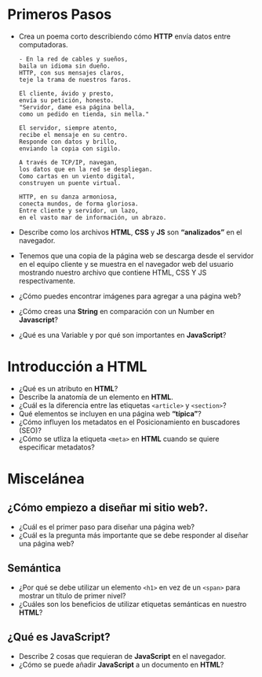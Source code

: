 # Primeros Pasos

- Crea un poema corto describiendo cómo **HTTP** envía datos entre computadoras.

      - En la red de cables y sueños,
      baila un idioma sin dueño.
      HTTP, con sus mensajes claros,
      teje la trama de nuestros faros.

      El cliente, ávido y presto,
      envía su petición, honesto.
      "Servidor, dame esa página bella,
      como un pedido en tienda, sin mella."

      El servidor, siempre atento,
      recibe el mensaje en su centro.
      Responde con datos y brillo,
      enviando la copia con sigilo.

      A través de TCP/IP, navegan,
      los datos que en la red se despliegan.
      Como cartas en un viento digital,
      construyen un puente virtual.

      HTTP, en su danza armoniosa,
      conecta mundos, de forma gloriosa.
      Entre cliente y servidor, un lazo,
      en el vasto mar de información, un abrazo.

- Describe como los archivos **HTML**, **CSS** y **JS** son **“analizados”** en el navegador.
-  Tenemos que una copia de la página web se descarga desde el servidor en el equipo cliente y se muestra en el navegador web del usuario mostrando nuestro archivo que contiene HTML, CSS Y JS respectivamente.
- ¿Cómo puedes encontrar imágenes para agregar a una página web?
- ¿Cómo creas una **String** en comparación con un Number en **Javascript**?
- ¿Qué es una Variable y por qué son importantes en **JavaScript**?

# Introducción a HTML

- ¿Qué es un atributo en **HTML**?
- Describe la anatomía de un elemento en **HTML**.
- ¿Cuál es la diferencia entre las etiquetas `<article>` y `<section>`?
- Qué elementos se incluyen en una página web **“típica”**?
- ¿Cómo influyen los metadatos en el Posicionamiento en buscadores (SEO)?
- ¿Cómo se utliza la etiqueta `<meta>` en **HTML** cuando se quiere especificar metadatos?

# Miscelánea

## ¿Cómo empiezo a diseñar mi sitio web?.

- ¿Cuál es el primer paso para diseñar una página web?
- ¿Cuál es la pregunta más importante que se debe responder al diseñar una página web?

## Semántica

- ¿Por qué se debe utilizar un elemento `<h1>` en vez de un `<span>` para mostrar un título de primer nivel?
- ¿Cuáles son los beneficios de utilizar etiquetas semánticas en nuestro **HTML**?

## ¿Qué es JavaScript?

- Describe 2 cosas que requieran de **JavaScript** en el navegador.
- ¿Cómo se puede añadir **JavaScript** a un documento en **HTML**?
